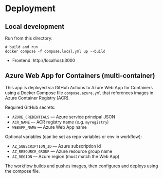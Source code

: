 # Deployment

## Local development

Run from this directory:

```
# build and run
docker compose -f compose.local.yml up --build
```

- Frontend: http://localhost:3000

## Azure Web App for Containers (multi-container)

This app is deployed via GitHub Actions to Azure Web App for Containers using a Docker Compose file `compose.azure.yml` that references images in Azure Container Registry (ACR).

Required GitHub secrets:
- `AZURE_CREDENTIALS` — Azure service principal JSON
- `ACR_NAME` — ACR registry name (e.g. `myregistry`)
- `WEBAPP_NAME` — Azure Web App name

Optional variables (can be set as repo variables or env in workflow):
- `AZ_SUBSCRIPTION_ID` — Azure subscription id
- `AZ_RESOURCE_GROUP` — Azure resource group name
- `AZ_REGION` — Azure region (must match the Web App)

The workflow builds and pushes images, then configures and deploys using the compose file.

